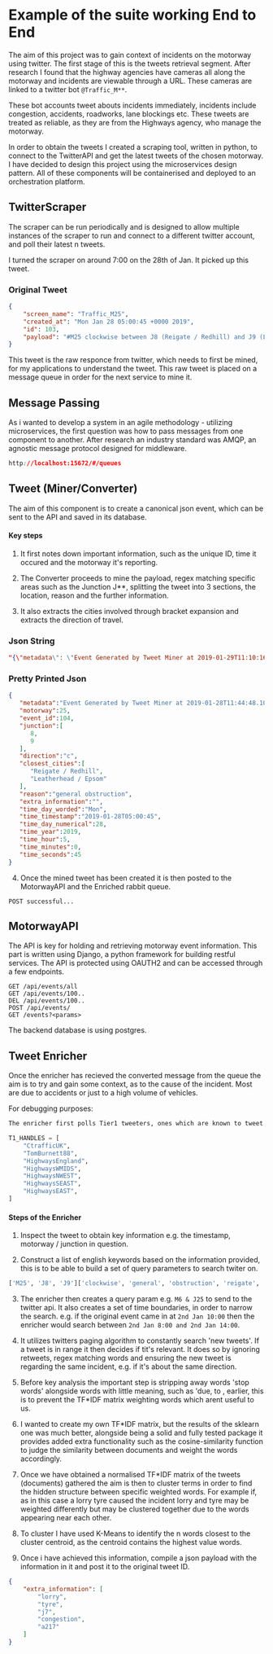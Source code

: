 # __Example of the suite working End to End__

The aim of this project was to gain context of incidents on the motorway using twitter. The first stage of this is the tweets retrieval segment. After research I found that the highway agencies have cameras all along the motorway and incidents are viewable through a URL. These cameras are linked to a twitter bot ```@Traffic_M**```.

These bot accounts tweet abouts incidents immediately, incidents include congestion, accidents, roadworks, lane blockings etc. These tweets are treated as reliable, as they are from the Highways agency, who manage the motorway.

In order to obtain the tweets I created a scraping tool, written in python, to connect to the TwitterAPI and get the latest tweets of the chosen motorway. I have decided to design this project using the microservices design pattern. All of these components will be containerised and deployed to an orchestration platform.

## __TwitterScraper__

The scraper can be run periodically and is designed to allow multiple instances of the scraper to run and connect to a different twitter account, and poll their latest n tweets.

I turned the scraper on around 7:00 on the 28th of Jan. It picked up this tweet.

### Original Tweet
```json
{
    "screen_name": "Traffic_M25",
    "created_at": "Mon Jan 28 05:00:45 +0000 2019",
    "id": 103,
    "payload": "#M25 clockwise between J8 (Reigate / Redhill) and J9 (Leatherhead / Epsom) - General Obstruction - Full details at https://www.MotorwayCameras.co.uk/Traffic#M25  (Updated every 5 minutes)"
}
```

This tweet is the raw responce from twitter, which needs to first be mined, for my applications to understand the tweet. This raw tweet is placed on a message queue in order for the next service to mine it.

## __Message Passing__

As i wanted to develop a system in an agile methodology - utilizing microservices, the first question was how to pass messages from one component to another. After research an industry standard was AMQP, an agnostic message protocol designed for middleware.

```css
http://localhost:15672/#/queues
```

## __Tweet (Miner/Converter)__

The aim of this component is to create a canonical json event, which can be sent to the API and saved in its database.

#### Key steps

1. It first notes down important information, such as the unique ID, time it occured and the motorway it's reporting.

2. The Converter proceeds to mine the payload, regex matching specific areas such as the Junction J**, splitting the tweet into 3 sections, the location, reason and the further information.

3. It also extracts the cities involved through bracket expansion and extracts the direction of travel.

### Json String
```json
"{\"metadata\": \"Event Generated by Tweet Miner at 2019-01-29T11:10:16.004379\", \"motorway\": 25, \"event_id\": 103, \"junction\": [8, 9], \"direction\": \"c\", \"closest_cities\": [\"Reigate / Redhill\", \"Leatherhead / Epsom\"], \"reason\": \"general obstruction\", \"extra_information\": \"\", \"time_day_worded\": \"Mon\", \"time_timestamp\": \"2019-01-28T05:00:45\", \"time_day_numerical\": 28, \"time_year\": 2019, \"time_hour\": 5, \"time_minutes\": 0, \"time_seconds\": 45}"
```
### Pretty Printed Json
```json
{
   "metadata":"Event Generated by Tweet Miner at 2019-01-28T11:44:48.106533",
   "motorway":25,
   "event_id":104,
   "junction":[
      8,
      9
   ],
   "direction":"c",
   "closest_cities":[
      "Reigate / Redhill",
      "Leatherhead / Epsom"
   ],
   "reason":"general obstruction",
   "extra_information":"",
   "time_day_worded":"Mon",
   "time_timestamp":"2019-01-28T05:00:45",
   "time_day_numerical":28,
   "time_year":2019,
   "time_hour":5,
   "time_minutes":0,
   "time_seconds":45
}
```

4. Once the mined tweet has been created it is then posted to the MotorwayAPI and the Enriched rabbit queue.


```
POST successful...
```

## __MotorwayAPI__

The API is key for holding and retrieving motorway event information. This part is written using Django, a python framework for building restful services. The API is protected using OAUTH2 and can be accessed through a few endpoints.

```
GET /api/events/all
GET /api/events/100..
DEL /api/events/100..
POST /api/events/
GET /events?<params>
```

The backend database is using postgres.

## __Tweet Enricher__

Once the enricher has recieved the converted message from the queue the aim is to try and gain some context, as to the cause of the incident. Most are due to accidents or just to a high volume of vehicles.

For debugging purposes:
```python
The enricher first polls Tier1 tweeters, ones which are known to tweet semi-frequently on motorway incidents such as:

T1_HANDLES = [
    "CtrafficUK",
    "TomBurnett88",
    "HighwaysEngland",
    "HighwaysWMIDS",
    "HighwaysNWEST",
    "HighwaysSEAST",
    "HighwaysEAST",
]
```

#### Steps of the Enricher

1. Inspect the tweet to obtain key information e.g. the timestamp, motorway / junction in question.

2. Construct a list of english keywords based on the information provided, this is to be able to build a set of query parameters to search twiter on.

```python
['M25', 'J8', 'J9']['clockwise', 'general', 'obstruction', 'reigate', 'redhill', 'leatherhead', 'epsom']
```

3. The enricher then creates a query param e.g. ``` M6 & J25 ``` to send to the twitter api. It also creates a set of time boundaries, in order to narrow the search. e.g. if the original event came in at ```2nd Jan 10:00``` then the enricher would search between ```2nd Jan 8:00 and 2nd Jan 14:00```.

4. It utilizes twitters paging algorithm to constantly search 'new tweets'. If a tweet is in range it then decides if tit's relevant. It does so by ignoring retweets, regex matching words and ensuring the new tweet is regarding the same incident, e.g. if it's about the same direction.

5. Before key analysis the important step is stripping away words 'stop words' alongside words with little meaning, such as 'due, to , earlier, this is to prevent the TF*IDF matrix weighting words which arent useful to us.

6. I wanted to create my own TF*IDF matrix, but the results of the sklearn one was much better, alongside being a solid and fully tested package it provides added extra functionality such as the cosine-similarity function to judge the similarity between documents and weight the words accordingly.

7. Once we have obtained a normalised TF*IDF matrix of the tweets (documents) gathered the aim is then to cluster terms in order to find the hidden structure between specific weighted words. For example if, as in this case a lorry tyre caused the incident lorry and tyre may be weighted differently but may be clustered together due to the words appearing near each other.

8. To cluster I have used K-Means to identify the n words closest to the cluster centroid, as the centroid contains the highest value words.

9. Once i have achieved this information, compile a json payload with the information in it and post it to the original tweet ID.
```json
{
    "extra_information": [
        "lorry",
        "tyre",
        "j7",
        "congestion",
        "a217"
    ]
}

```